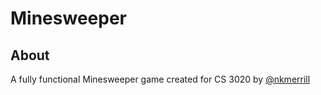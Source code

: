 # Minesweeper
## About
A fully functional Minesweeper game created for CS 3020 by [@nkmerrill](https://github.com/nkmerrill)
